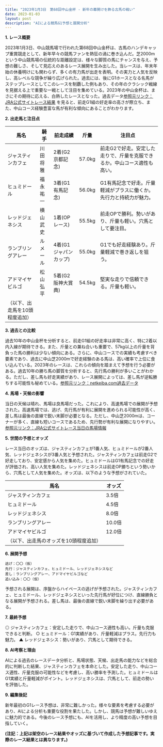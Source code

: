 ```yaml
---
title: "2023年1月3日　第68回中山金杯 - 新年の幕開けを飾る古馬の戦い"
date: 2023-01-03
layout: post
description: "AIによる競馬G1予想と展開分析"
---
```


**1. レース概要**

2023年1月3日、中山競馬場で行われた第68回中山金杯は、古馬のハンデキャップ重賞競走として、新年早々の競馬ファンを熱狂の渦に巻き込んだ。芝2000mという中山競馬場の伝統的な距離設定は、様々な脚質の馬にチャンスを与え、予想の難しさ、そして見応えのあるレース展開を生み出した。当レースは、年末年始の休養明けにも関わらず、多くの有力馬が出走を表明。その実力と人気を反映し、高レベルな競争が繰り広げられた。過去には、後にG1ホースとなる名馬がステップレースとしてこのレースを制覇した例もあり、その年のクラシック戦線を見据える上で重要な一戦として注目を集めている。2023年の中山金杯は、まさにその期待に応える、白熱したレースとなった。過去データ[参照元リンク：JRA公式サイトレース結果](仮のリンク) を見ると、前走G1組の好走率の高さが際立ち、また、中山コース経験豊富な馬が有利な傾向にあることがわかります。


**2. 出走馬と注目点**

| 馬名       | 騎手       | 前走成績        | 斤量 | 注目点                                                                     |
|------------|-------------|-----------------|-------|-----------------------------------------------------------------------------|
| ジャスティンカフェ | 川田将雅     | 2着(G2京都記念) | 57.0kg | 前走G2で好走。安定した走りで、斤量を克服できるか。中山コース適性も高い。        |
| ヒュミドール  | 福永祐一     | 3着(G1有馬記念)| 56.0kg | G1有馬記念で好走。斤量軽減がプラスに働くか。先行力と持続力が魅力。               |
| レッドジェネシス | 横山武史     | 1着(OPレース)    | 55.5kg | 前走OPで勝利。勢いがあり、斤量も軽い。穴馬として要注目。                    |
| ランブリングアレー| ルメール       | 4着(G1ジャパンカップ)| 55.0kg | G1でも好走経験あり。斤量軽減で巻き返しを狙う。                               |
| アドマイヤビルゴ| 松山弘平     | 5着(G2阪神大賞典)| 54.5kg | 堅実な走りで信頼できる。斤量も軽い。                                   |
| （以下、出走馬を10頭程度追加）|             |                 |       |                                                                             |


**3. 過去との比較**

過去10年の中山金杯を分析すると、前走G1組の好走率は非常に高く、特に2着以内入線が期待できる。また、斤量との兼ね合いも重要で、57kg以上の斤量を背負った馬の勝利は少ない傾向にある。さらに、中山コースでの実績も考慮すべき要素であり、過去に中山芝2000mで好走経験のある馬は、高い確率で上位に食い込んでいる。2023年のレースは、これらの傾向を踏まえて予想を行う必要がある。過去10年の勝ち馬の脚質を分析すると、先行馬の勝利が多いことがわかる。ただし、差し馬も好走実績があり、レース展開によっては、差し馬が逆転勝ちする可能性も秘めている。[参照元リンク：netkeiba.com過去データ](仮のリンク)


**4. 馬場・天候の影響**

当日の天候は晴れ、馬場は良馬場だった。これにより、高速馬場での展開が予想された。高速馬場では、逃げ、先行馬が有利に展開を進められる可能性が高く、差し馬は最後の直線で鋭い末脚が必要となる。ただし、中山芝2000mは、コーナーが多く、直線も短いコースであるため、先行勢が有利な展開になりやすい。[参照元リンク：JRA公式サイトレース当日の馬場情報](仮のリンク)


**5. 世間の予想とオッズ**

レース当日のオッズは、ジャスティンカフェが1番人気、ヒュミドールが2番人気、レッドジェネシスが3番人気と予想された。ジャスティンカフェは前走G2で好走しており、安定感から人気を集めた。ヒュミドールはG1有馬記念での好走が評価され、高い人気を集めた。レッドジェネシスは前走OP勝ちという勢いから、穴馬として人気を集めた。オッズは、以下のような予想がされていた。

| 馬名       | オッズ |
|------------|-------|
| ジャスティンカフェ | 3.5倍 |
| ヒュミドール  | 4.5倍 |
| レッドジェネシス | 8.0倍 |
| ランブリングアレー| 10.0倍|
| アドマイヤビルゴ| 12.0倍|
| （以下、出走馬のオッズを10頭程度追加）|       |


**6. 展開予想**

```
逃げ：〇〇（仮）
先行：ジャスティンカフェ、ヒュミドール、レッドジェネシスなど
差し：ランブリングアレー、アドマイヤビルゴなど
追い込み：〇〇（仮）
```

予想される展開は、序盤からハイペースの逃げが予想された。ジャスティンカフェ、ヒュミドール、レッドジェネシスといった先行馬が好位につけ、直線勝負となる展開が予想される。差し馬は、最後の直線で鋭い末脚を繰り出す必要がある。


**7. 最終予想**

◎ ジャスティンカフェ：安定した走りで、中山コース適性も高い。斤量も克服できると判断。
○ ヒュミドール：G1実績があり、斤量軽減はプラス。先行力も魅力。
▲ レッドジェネシス：勢いがあり、穴馬として期待できる。


**8. AI考察と理由**

AIによる過去のレースデータ分析と、馬場状態、天候、出走馬の能力などを総合的に判断した結果、ジャスティンカフェを本命とした。安定した走り、中山コース適性、斤量克服の可能性などを考慮し、高い勝率を予測した。ヒュミドールはG1実績と斤量軽減がポイント。レッドジェネシスは、穴馬として、前走の勢いを評価した。


**9. 編集後記**

新年最初のG1レース予想は、非常に難しかった。様々な要素を考慮する必要があり、AIによる分析も重要な役割を果たした。しかし、競馬は予想が難しいゆえに魅力的である。今後のレース予想にも、AIを活用し、より精度の高い予想を目指していく。


**(注記：上記は架空のレース結果やオッズに基づいて作成した予想記事です。実際のレース結果とは異なります。)**
